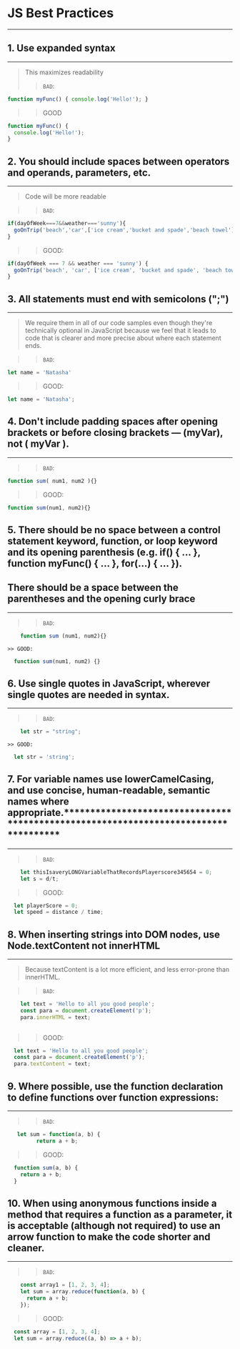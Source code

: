 # JS Best Practices
___________________________________________________________________________________

## 1. Use expanded syntax
************************************************************************************
> This maximizes readability
>> `BAD`:
```js
function myFunc() { console.log('Hello!'); }
```
>> GOOD
```js
function myFunc() {
  console.log('Hello!');
}
```

## 2. You should include spaces between operators and operands, parameters, etc.
************************************************************************************

> Code will be more readable


>> `BAD`:

```js
if(dayOfWeek===7&&weather==='sunny'){
  goOnTrip('beach','car',['ice cream','bucket and spade','beach towel']);
}
```

>> GOOD:
```js
if(dayOfWeek === 7 && weather === 'sunny') {
  goOnTrip('beach', 'car', ['ice cream', 'bucket and spade', 'beach towel']);
}
```
## 3. All statements must end with semicolons (";")
************************************************************************************

> We require them in all of our code samples even though they're technically optional in JavaScript because we feel that it leads to code that is clearer and more precise about where each statement ends.

>> `BAD`:
```js
let name = 'Natasha'

```

>> GOOD:
```js
let name = 'Natasha';

```
## 4. Don't include padding spaces after opening brackets or before closing brackets — (myVar), not ( myVar ). 
 ************************************************************************************
     
  >> `BAD`:
  ```js
  function sum( num1, num2 ){}
  
  ```
  
  >> GOOD:
  ```js
  function sum(num1, num2){}
 ``` 
    
## 5. There should be no space between a control statement keyword, function, or loop keyword and its opening parenthesis (e.g. if() { ... }, function myFunc() { ... }, for(...) { ... }).
## There should be a space between the parentheses and the opening curly brace
************************************************************************************
 >>  `BAD`:

```js
    function sum (num1, num2){}
```
    >> GOOD:
  ```js
    function sum(num1, num2) {}
   ```    

## 6. Use single quotes in JavaScript, wherever single quotes are needed in syntax.
************************************************************************************

>>  `BAD`:
```js
    let str = "string";
```
    >> GOOD:
  ```js
    let str = 'string';
   ``` 
## 7. For variable names use lowerCamelCasing, and use concise, human-readable, semantic names where appropriate.************************************************************************************
************************************************************************************
  >>  `BAD`:
```js
    let thisIsaveryLONGVariableThatRecordsPlayerscore345654 = 0;
    let s = d/t;
```
  >> GOOD:
  ```js
    let playerScore = 0;
    let speed = distance / time;
   ``` 
## 8. When inserting strings into DOM nodes, use Node.textContent not innerHTML
************************************************************************************

> Because textContent is a lot more efficient, and less error-prone than innerHTML.

 >>  `BAD`: 
```js
    let text = 'Hello to all you good people';
    const para = document.createElement('p');
    para.innerHTML = text;
   
```

  >> GOOD:
  ```js
    let text = 'Hello to all you good people';
    const para = document.createElement('p');
    para.textContent = text;
```

## 9. Where possible, use the function declaration to define functions over function expressions:
************************************************************************************

>>  `BAD`: 
```js
   let sum = function(a, b) {
         return a + b;
```

  >> GOOD:
  ```js
    function sum(a, b) {
      return a + b;
    }
```
## 10. When using anonymous functions inside a method that requires a function as a parameter, it is acceptable (although not required) to use an arrow function to make the code shorter and cleaner.
************************************************************************************

>>  `BAD`: 
```js
    const array1 = [1, 2, 3, 4];
    let sum = array.reduce(function(a, b) {
      return a + b;  
    });
```

  >> GOOD:
  ```js
    const array = [1, 2, 3, 4];
    let sum = array.reduce((a, b) => a + b);
```